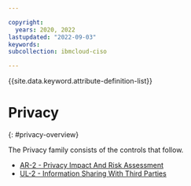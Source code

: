 ```yaml
---

copyright:
  years: 2020, 2022
lastupdated: "2022-09-03"
keywords: 
subcollection: ibmcloud-ciso

---
```




{{site.data.keyword.attribute-definition-list}}



# Privacy
{: #privacy-overview}

The Privacy family consists of the controls that follow.

- [AR-2 - Privacy Impact And Risk Assessment](/docs/ibmcloud-ciso?topic=ibmcloud-ciso-ar-2)
- [UL-2 - Information Sharing With Third Parties](/docs/ibmcloud-ciso?topic=ibmcloud-ciso-ul-2)



